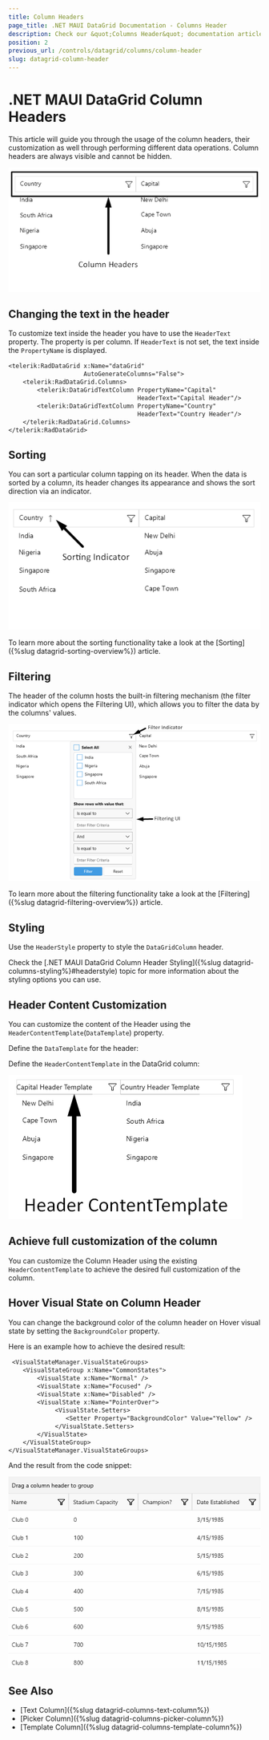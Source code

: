 ```yaml
---
title: Column Headers
page_title: .NET MAUI DataGrid Documentation - Columns Header
description: Check our &quot;Columns Header&quot; documentation article for Telerik DataGrid for .NET MAUI.
position: 2
previous_url: /controls/datagrid/columns/column-header
slug: datagrid-column-header
---
```



# .NET MAUI DataGrid Column Headers

This article will guide you through the usage of the column headers, their customization as well through performing different data operations. Column headers are always visible and cannot be hidden.

![DataGrid Column Header](../images/column-header.png)

## Changing the text in the header

To customize text inside the header you have to use the `HeaderText` property. The property is per column. If `HeaderText` is not set, the text inside the `PropertyName` is displayed.

```XAML
<telerik:RadDataGrid x:Name="dataGrid" 
					 AutoGenerateColumns="False">
	<telerik:RadDataGrid.Columns>
		<telerik:DataGridTextColumn PropertyName="Capital" 
									HeaderText="Capital Header"/>
		<telerik:DataGridTextColumn PropertyName="Country" 
									HeaderText="Country Header"/>
	</telerik:RadDataGrid.Columns>
</telerik:RadDataGrid>
```

## Sorting

You can sort a particular column tapping on its header. When the data is sorted by a column, its header changes its appearance and shows the sort direction via an indicator.

![.NET MAUI DataGrid Column Header Sorting indicator](../images/column-header-sorting.png)

To learn more about the sorting functionality take a look at the [Sorting]({%slug datagrid-sorting-overview%}) article.

## Filtering

The header of the column hosts the built-in filtering mechanism (the filter indicator which opens the Filtering UI), which allows you to filter the data by the columns' values.

![.NET MAUI DataGrid Column Header filter indicator](../images/column-header-filtering.png)

To learn more about the filtering functionality take a look at the [Filtering]({%slug datagrid-filtering-overview%}) article.

## Styling 

Use the `HeaderStyle` property to style the `DataGridColumn` header.

Check the [.NET MAUI DataGrid Column Header Styling]({%slug datagrid-columns-styling%}#headerstyle) topic for more information about the styling options you can use. 

## Header Content Customization

You can customize the content of the Header using the `HeaderContentTemplate`(`DataTemplate`) property.

Define the `DataTemplate` for the header:

<snippet id='datagrid-headercontenttemplate-datatemplate' />

Define the `HeaderContentTemplate` in the DataGrid column:

<snippet id='datagrid-headerfootercontenttemplate' />

![.NET MAUI DataGrid Column Header Template](../images/header-content-template.png)

## Achieve full customization of the column

You can customize the Column Header using the existing `HeaderContentTemplate` to achieve the desired full customization of the column.

## Hover Visual State on Column Header

You can change the background color of the column header on Hover visual state by setting the `BackgroundColor` property.

Here is an example how to achieve the desired result:

```XAML
 <VisualStateManager.VisualStateGroups>
    <VisualStateGroup x:Name="CommonStates">
        <VisualState x:Name="Normal" />
        <VisualState x:Name="Focused" />
        <VisualState x:Name="Disabled" />
        <VisualState x:Name="PointerOver">
             <VisualState.Setters>
                <Setter Property="BackgroundColor" Value="Yellow" />
             </VisualState.Setters>
        </VisualState>
    </VisualStateGroup>
</VisualStateManager.VisualStateGroups>
```

And the result from the code snippet:

![DataGrid Header Column Background Color](../columns/images/datagrid-hover-background-color.gif)


## See Also

- [Text Column]({%slug datagrid-columns-text-column%})
- [Picker Column]({%slug datagrid-columns-picker-column%})
- [Template Column]({%slug datagrid-columns-template-column%})
